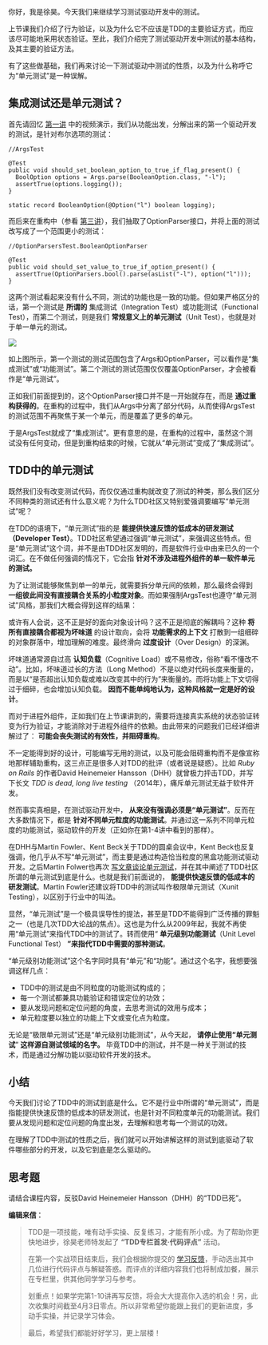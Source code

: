 你好，我是徐昊。今天我们来继续学习测试驱动开发中的测试。

上节课我们介绍了行为验证，以及为什么它不应该是TDD的主要验证方式，而应该尽可能地采用状态验证。至此，我们介绍完了测试驱动开发中测试的基本结构，及其主要的验证方法。

有了这些做基础，我们再来讨论一下测试驱动中测试的性质，以及为什么称呼它为“单元测试”是一种误解。

## 集成测试还是单元测试？

首先请回忆 [第一讲](http://https://time.geekbang.org/column/article/494207) 中的视频演示，我们从功能出发，分解出来的第一个驱动开发的测试，是针对布尔选项的测试：

```
//ArgsTest

@Test
public void should_set_boolean_option_to_true_if_flag_present() {
  BoolOption options = Args.parse(BooleanOption.class, "-l");
  assertTrue(options.logging());
}

static record BooleanOption(@Option("l") boolean logging);

```

而后来在重构中（参看 [第三讲](http://https://time.geekbang.org/column/intro/100109401?tab=catalog)），我们抽取了OptionParser接口，并将上面的测试改写成了一个范围更小的测试：

```
//OptionParsersTest.BooleanOptionParser

@Test
public void should_set_value_to_true_if_option_present() {
  assertTrue(OptionParsers.bool().parse(asList("-l"), option("l")));
}

```

这两个测试看起来没有什么不同，测试的功能也是一致的功能。但如果严格区分的话，第一个测试是 **所谓的** 集成测试（Integration Test）或功能测试（Functional Test），而第二个测试，则是我们 **常规意义上的单元测试**（Unit Test），也就是对于单一单元的测试。

![](https://static001.geekbang.org/resource/image/25/f2/2513f690c174d3ea87a353119a812df2.jpg?wh=2284x1201)

如上图所示，第一个测试的测试范围包含了Args和OptionParser，可以看作是“集成测试”或“功能测试”。第二个测试的测试范围仅仅覆盖OptionParser，才会被看作是“单元测试”。

正如我们前面提到的，这个OptionParser接口并不是一开始就存在，而是 **通过重构获得的**。在重构的过程中，我们从Args中分离了部分代码，从而使得ArgsTest的测试范围不再聚焦于某一个单元，而是覆盖了更多的单元。

于是ArgsTest就成了“集成测试”。更有意思的是，在重构的过程中，虽然这个测试没有任何变动，但是到重构结束的时候，它就从“单元测试”变成了“集成测试”。

## TDD中的单元测试

既然我们没有改变测试代码，而仅仅通过重构就改变了测试的种类，那么我们区分不同种类的测试还有什么意义呢？为什么TDD社区又特别爱强调要编写“单元测试”呢？

在TDD的语境下，“单元测试”指的是 **能提供快速反馈的低成本的研发测试（Developer Test）**。TDD社区希望通过强调“单元测试”，来强调这些特点。但是“单元测试”这个词，并不是由TDD社区发明的，而是软件行业中由来已久的一个词汇。在不做任何强调的情况下，它会指 **针对不涉及进程外组件的单一软件单元的测试。**

为了让测试能够聚焦到单一的单元，就需要拆分单元间的依赖，那么最终会得到 **一组彼此间没有直接耦合关系的小粒度对象**。而如果强制ArgsTest也遵守“单元测试”风格，那我们大概会得到这样的结果：

或许有人会说，这不正是好的面向对象设计吗？这不正是彻底的解耦吗？这种 **将所有直接耦合都视为坏味道** 的设计取向，会将 **功能需求的上下文** 打散到一组细碎的对象群落中，增加理解的难度。最终滑向 **过度设计**（Over Design）的深渊。

坏味道通常源自过高 **认知负载**（Cognitive Load）或不易修改，俗称“看不懂改不动”。比如，坏味道过长的方法（Long Method）不是以绝对代码长度来衡量的，而是以“是否超出认知负载或难以改变其中的行为”来衡量的。而将功能上下文切得过于细碎，也会增加认知负载。 **因而不能单纯地认为，这种风格就一定是好的设计**。

而对于进程外组件，正如我们在上节课讲到的，需要将连接真实系统的状态验证转变为行为验证，才能消除对于进程外组件的依赖。由此带来的问题我们已经详细讲解过了： **可能会丧失测试的有效性，并阻碍重构**。

不一定能得到好的设计，可能编写无用的测试，以及可能会阻碍重构而不是像宣称地那样辅助重构，这三点正是很多人对TDD的批评（或者说是疑惑）。比如 _Ruby on Rails_ 的作者David Heinemeier Hansson（DHH）就曾极力抨击TDD，并写下长文 _TDD is dead, long live testing_ （2014年），痛斥单元测试无益于软件开发。

然而事实真相是，在测试驱动开发中， **从来没有强调必须是“单元测试”**。反而在大多数情况下，都是 **针对不同单元粒度的功能测试**。并通过这一系列不同单元粒度的功能测试，驱动软件的开发（正如你在第1-4讲中看到的那样）。

在DHH与Martin Fowler、Kent Beck关于TDD的圆桌会议中，Kent Beck也反复强调，他几乎从不写“单元测试”，而主要是通过构造恰当粒度的黑盒功能测试驱动开发。之后Martin Folwer也再次 [写文章谈论单元测试](https://martinfowler.com/bliki/UnitTest.html)，并在其中阐述了TDD社区所谓的单元测试到底是什么。也就是我们前面说的， **能提供快速反馈的低成本的研发测试**。Martin Fowler还建议将TDD中的测试叫作极限单元测试（Xunit Testing），以区别于行业中的叫法。

显然，“单元测试”是一个极具误导性的提法，甚至是TDD不能得到广泛传播的罪魁之一（也是几次TDD大论战的焦点）。这也是为什么从2009年起，我就不再使用“单元测试”来指代TDD中的测试了。转而使用“ **单元级别功能测试**（Unit Level Functional Test） **”来指代TDD中需要的那种测试**。

“单元级别功能测试”这个名字同时具有“单元”和“功能”。通过这个名字，我想要强调这样几点：

- TDD中的测试是由不同粒度的功能测试构成的；
- 每一个测试都兼具功能验证和错误定位的功效；
- 要从发现问题和定位问题的角度，去思考测试的效用与成本；
- 单元粒度要以独立的功能上下文或变化点为粒度。

无论是“极限单元测试”还是“单元级别功能测试”，从今天起， **请停止使用“单元测试**” **这样源自测试领域的名字。** 毕竟TDD中的测试，并不是一种关于测试的技术，而是通过分解功能以驱动软件开发的技术。

## 小结

今天我们讨论了TDD中的测试到底是什么。它不是行业中所谓的“单元测试”，而是指能提供快速反馈的低成本的研发测试，也是针对不同粒度单元的功能测试。我们要从发现问题和定位问题的角度出发，去理解和思考每一个测试的功效。

在理解了TDD中测试的性质之后，我们就可以开始讲解这样的测试到底驱动了软件哪些部分的开发，以及它到底是怎么驱动的。

## 思考题

请结合课程内容，反驳David Heinemeier Hansson（DHH）的“TDD已死”。

**编辑来信**：

> TDD是一项技能，唯有动手实操、反复练习，才能有所小成。为了帮助你更快地进步，徐昊老师特发起了 **“TDD专栏首发·代码评点”** 活动。
>
> 在第一个实战项目结束后，我们会根据你提交的 [学习反馈](https://jinshuju.net/f/TvdN15)，手动选出其中几位进行代码评点与解疑答惑。而评点的详细内容我们也将制成加餐，展示在专栏里，供其他同学学习与参考。
>
> 划重点！如果学完第1-10讲再写反馈，将会大大提高你入选的机会！另，此次收集时间截至4月3日零点。所以非常希望你能跟上我们的更新进度，多动手实操，并记录学习体会。
>
> 最后，希望我们都能好好学习，更上层楼！